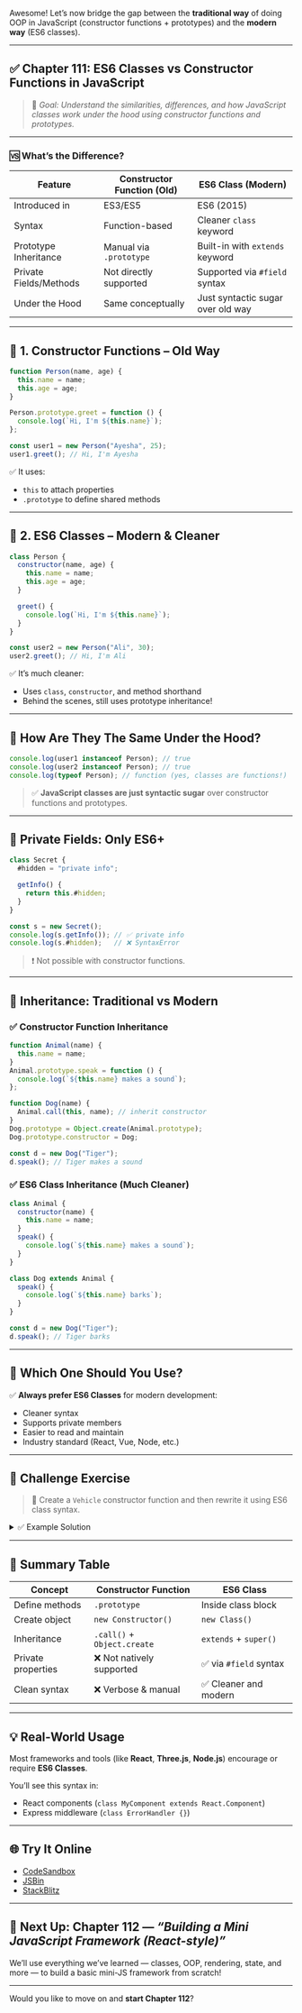 Awesome! Let’s now bridge the gap between the **traditional way** of doing OOP in JavaScript (constructor functions + prototypes) and the **modern way** (ES6 classes).

---

## ✅ Chapter 111: **ES6 Classes vs Constructor Functions in JavaScript**

> 🧠 *Goal: Understand the similarities, differences, and how JavaScript classes work under the hood using constructor functions and prototypes.*

---

### 🆚 What’s the Difference?

| Feature                | Constructor Function (Old) | ES6 Class (Modern)                |
| ---------------------- | -------------------------- | --------------------------------- |
| Introduced in          | ES3/ES5                    | ES6 (2015)                        |
| Syntax                 | Function-based             | Cleaner `class` keyword           |
| Prototype Inheritance  | Manual via `.prototype`    | Built-in with `extends` keyword   |
| Private Fields/Methods | Not directly supported     | Supported via `#field` syntax     |
| Under the Hood         | Same conceptually          | Just syntactic sugar over old way |

---

## 🧱 1. Constructor Functions – Old Way

```js
function Person(name, age) {
  this.name = name;
  this.age = age;
}

Person.prototype.greet = function () {
  console.log(`Hi, I'm ${this.name}`);
};

const user1 = new Person("Ayesha", 25);
user1.greet(); // Hi, I'm Ayesha
```

✅ It uses:

* `this` to attach properties
* `.prototype` to define shared methods

---

## 🧱 2. ES6 Classes – Modern & Cleaner

```js
class Person {
  constructor(name, age) {
    this.name = name;
    this.age = age;
  }

  greet() {
    console.log(`Hi, I'm ${this.name}`);
  }
}

const user2 = new Person("Ali", 30);
user2.greet(); // Hi, I'm Ali
```

✅ It’s much cleaner:

* Uses `class`, `constructor`, and method shorthand
* Behind the scenes, still uses prototype inheritance!

---

## 🧠 How Are They The Same Under the Hood?

```js
console.log(user1 instanceof Person); // true
console.log(user2 instanceof Person); // true
console.log(typeof Person); // function (yes, classes are functions!)
```

> ✅ **JavaScript classes are just syntactic sugar** over constructor functions and prototypes.

---

## 🔐 Private Fields: Only ES6+

```js
class Secret {
  #hidden = "private info";

  getInfo() {
    return this.#hidden;
  }
}

const s = new Secret();
console.log(s.getInfo()); // ✅ private info
console.log(s.#hidden);   // ❌ SyntaxError
```

> ❗ Not possible with constructor functions.

---

## 🔁 Inheritance: Traditional vs Modern

### ✅ Constructor Function Inheritance

```js
function Animal(name) {
  this.name = name;
}
Animal.prototype.speak = function () {
  console.log(`${this.name} makes a sound`);
};

function Dog(name) {
  Animal.call(this, name); // inherit constructor
}
Dog.prototype = Object.create(Animal.prototype);
Dog.prototype.constructor = Dog;

const d = new Dog("Tiger");
d.speak(); // Tiger makes a sound
```

### ✅ ES6 Class Inheritance (Much Cleaner)

```js
class Animal {
  constructor(name) {
    this.name = name;
  }
  speak() {
    console.log(`${this.name} makes a sound`);
  }
}

class Dog extends Animal {
  speak() {
    console.log(`${this.name} barks`);
  }
}

const d = new Dog("Tiger");
d.speak(); // Tiger barks
```

---

## 🎯 Which One Should You Use?

✅ **Always prefer ES6 Classes** for modern development:

* Cleaner syntax
* Supports private members
* Easier to read and maintain
* Industry standard (React, Vue, Node, etc.)

---

## 🧪 Challenge Exercise

> 🔧 Create a `Vehicle` constructor function and then rewrite it using ES6 class syntax.

<details>
<summary>✅ Example Solution</summary>

### 🔹 Constructor Version:

```js
function Vehicle(type) {
  this.type = type;
}
Vehicle.prototype.describe = function () {
  console.log(`This is a ${this.type}`);
};
```

### 🔹 ES6 Class Version:

```js
class Vehicle {
  constructor(type) {
    this.type = type;
  }

  describe() {
    console.log(`This is a ${this.type}`);
  }
}
```

</details>

---

## 📌 Summary Table

| Concept            | Constructor Function        | ES6 Class             |
| ------------------ | --------------------------- | --------------------- |
| Define methods     | `.prototype`                | Inside class block    |
| Create object      | `new Constructor()`         | `new Class()`         |
| Inheritance        | `.call()` + `Object.create` | `extends` + `super()` |
| Private properties | ❌ Not natively supported    | ✅ via `#field` syntax |
| Clean syntax       | ❌ Verbose & manual          | ✅ Cleaner and modern  |

---

## 💡 Real-World Usage

Most frameworks and tools (like **React**, **Three.js**, **Node.js**) encourage or require **ES6 Classes**.

You’ll see this syntax in:

* React components (`class MyComponent extends React.Component`)
* Express middleware (`class ErrorHandler {}`)

---

## 🌐 Try It Online

* [CodeSandbox](https://codesandbox.io/)
* [JSBin](https://jsbin.com)
* [StackBlitz](https://stackblitz.com)

---

## 🚀 Next Up: Chapter 112 — *“Building a Mini JavaScript Framework (React-style)”*

We’ll use everything we’ve learned — classes, OOP, rendering, state, and more — to build a basic mini-JS framework from scratch!

---

Would you like to move on and **start Chapter 112**?

